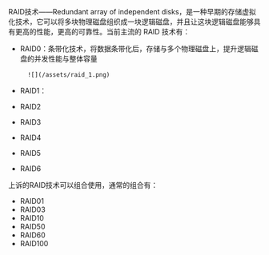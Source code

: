 RAID技术——Redundant array of independent disks，是一种早期的存储虚拟化技术，它可以将多块物理磁盘组织成一块逻辑磁盘，并且让这块逻辑磁盘能够具有更高的性能，更高的可靠性。当前主流的 RAID 技术有：

* RAID0：条带化技术，将数据条带化后，存储与多个物理磁盘上，提升逻辑磁盘的并发性能与整体容量

        ![](/assets/raid_1.png)
* RAID1：
* RAID2
* RAID3
* RAID4
* RAID5
* RAID6

上诉的RAID技术可以组合使用，通常的组合有：
* RAID01
* RAID03
* RAID10
* RAID50
* RAID60
* RAID100




